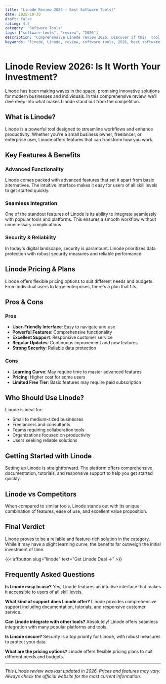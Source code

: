 ```yaml
---
title: "Linode Review 2026 – Best Software Tools?"
date: 2025-10-30
draft: false
rating: 4.8
category: "Software Tools"
tags: ["software-tools", "review", "2026"]
description: "Comprehensive Linode review 2026. Discover if this  tool is the best choice for your needs."
keywords: "linode, Linode, review, software tools, 2026, best software tools"
---
```


# Linode Review 2026: Is It Worth Your Investment?

Linode has been making waves in the  space, promising innovative solutions for modern businesses and individuals. In this comprehensive review, we'll dive deep into what makes Linode stand out from the competition.

## What is Linode?

Linode is a powerful  tool designed to streamline workflows and enhance productivity. Whether you're a small business owner, freelancer, or enterprise user, Linode offers features that can transform how you work.

## Key Features & Benefits

### Advanced Functionality
Linode comes packed with advanced features that set it apart from basic alternatives. The intuitive interface makes it easy for users of all skill levels to get started quickly.

### Seamless Integration
One of the standout features of Linode is its ability to integrate seamlessly with popular tools and platforms. This ensures a smooth workflow without unnecessary complications.

### Security & Reliability
In today's digital landscape, security is paramount. Linode prioritizes data protection with robust security measures and reliable performance.

## Linode Pricing & Plans

Linode offers flexible pricing options to suit different needs and budgets. From individual users to large enterprises, there's a plan that fits.

## Pros & Cons

### Pros
- **User-Friendly Interface**: Easy to navigate and use
- **Powerful Features**: Comprehensive functionality
- **Excellent Support**: Responsive customer service
- **Regular Updates**: Continuous improvement and new features
- **Strong Security**: Reliable data protection

### Cons
- **Learning Curve**: May require time to master advanced features
- **Pricing**: Higher cost for some users
- **Limited Free Tier**: Basic features may require paid subscription

## Who Should Use Linode?

Linode is ideal for:
- Small to medium-sized businesses
- Freelancers and consultants
- Teams requiring collaboration tools
- Organizations focused on productivity
- Users seeking reliable  solutions

## Getting Started with Linode

Setting up Linode is straightforward. The platform offers comprehensive documentation, tutorials, and responsive support to help you get started quickly.

## Linode vs Competitors

When compared to similar tools, Linode stands out with its unique combination of features, ease of use, and excellent value proposition.

## Final Verdict

Linode proves to be a reliable and feature-rich solution in the  category. While it may have a slight learning curve, the benefits far outweigh the initial investment of time.

{{< affbutton slug="linode" text="Get Linode Deal →" >}}

## Frequently Asked Questions

**Is Linode easy to use?**
Yes, Linode features an intuitive interface that makes it accessible to users of all skill levels.

**What kind of support does Linode offer?**
Linode provides comprehensive support including documentation, tutorials, and responsive customer service.

**Can Linode integrate with other tools?**
Absolutely! Linode offers seamless integration with many popular platforms and tools.

**Is Linode secure?**
Security is a top priority for Linode, with robust measures to protect your data.

**What are the pricing options?**
Linode offers flexible pricing plans to suit different needs and budgets.

---

*This Linode review was last updated in 2026. Prices and features may vary. Always check the official website for the most current information.*
